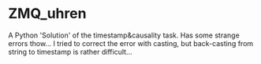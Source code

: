 # ZMQ_uhren
A Python 'Solution' of the timestamp&amp;causality task. Has some strange errors thow... I tried to correct the error with casting, but back-casting from string to timestamp is rather difficult... 
